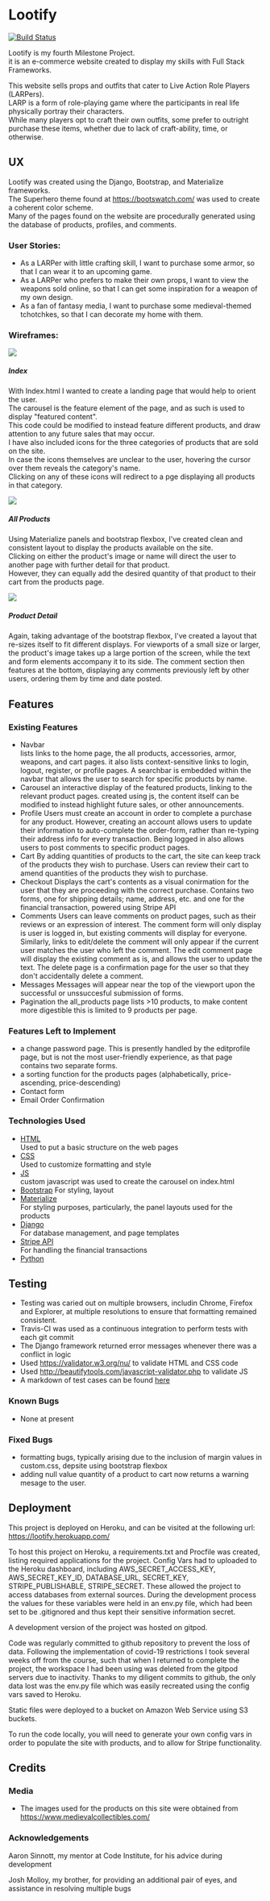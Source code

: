
# Lootify

[![Build Status](https://travis-ci.org/BrendanMolloy/milestone4.svg?branch=master)](https://travis-ci.org/BrendanMolloy/milestone4)

Lootify is my fourth Milestone Project. <br>
it is an e-commerce website created to display my skills with Full Stack Frameworks.<br>

This website sells props and outfits that cater to Live Action Role Players (LARPers).<br>
LARP is a form of role-playing game where the participants in real life physically portray their characters.<br>
While many players opt to craft their own outfits, some prefer to outright purchase these items, whether due to lack of craft-ability, time, or otherwise.


## UX

Lootify was created using the Django, Bootstrap, and Materialize frameworks.<br>
The Superhero theme found at https://bootswatch.com/ was used to create a coherent color scheme. <br>
Many of the pages found on the website are procedurally generated using the database of products, profiles, and comments.

### User Stories:

* As a LARPer with little crafting skill, I want to purchase some armor, so that I can wear it to an upcoming game.
* As a LARPer who prefers to make their own props, I want to view the weapons sold online, so that I can get some inspiration for a weapon of my own design.
* As a fan of fantasy media, I want to purchase some medieval-themed tchotchkes, so that I can decorate my home with them.

### Wireframes:

![](https://brendans-lootify.s3-eu-west-1.amazonaws.com/media/images/Wireframe+-+Index.png)
##### Index
With Index.html I wanted to create a landing page that would help to orient the user. <br>
The carousel is the feature element of the page, and as such is used to display "featured content". <br>
This code could be modified to instead feature different products, and draw attention to any future sales that may occur.
<br>
I have also included icons for the three categories of products that are sold on the site.<br>
In case the icons themselves are unclear to the user, hovering the cursor over them reveals the category's name.<br>
Clicking on any of these icons will redirect to a pge displaying all products in that category.<br>

![](https://brendans-lootify.s3-eu-west-1.amazonaws.com/media/images/Wireframe+-+All+Products.png)
##### All Products
Using Materialize panels and bootstrap flexbox, 
I've created clean and consistent layout to display the products available on the site.<br>
Clicking on either the product's image or name will direct the user to another page with further detail for that product.<br>
However, they can equally add the desired quantity of that product to their cart from the products page.

![](https://brendans-lootify.s3-eu-west-1.amazonaws.com/media/images/Wireframe+-+Product+detail.png)
##### Product Detail
Again, taking advantage of the bootstrap flexbox, I've created a layout that re-sizes itself to fit different displays.
For viewports of a small size or larger, the product's image takes up a large portion of the screen, 
while the text and form elements accompany it to its side.
The comment section then features at the bottom, 
displaying any comments previously left by other users, ordering them by time and date posted.

## Features

### Existing Features

* Navbar  
    lists links to the home page, the all products, accessories, armor, weapons, and cart pages.
    it also lists context-sensitive links to login, logout, register, or profile pages.
    A searchbar is embedded within the navbar that allows the user to search for specific products by name.
* Carousel
    an interactive display of the featured products, linking to the relevant product pages.
    created using js, the content itself can be modified to instead highlight future sales, or other announcements.
* Profile 
    Users must create an account in order to complete a purchase for any product.
    However, creating an account allows users to update their information to auto-complete the order-form, rather than re-typing their address info for every transaction.
    Being logged in also allows users to post comments to specific product pages.
* Cart 
    By adding quantities of products to the cart, the site can keep track of the products they wish to purchase.
    Users can review their cart to amend quantities of the products they wish to purchase.
* Checkout 
    Displays the cart's contents as a visual conirmation for the user that they are proceeding with the correct purchase.
    Contains two forms, one for shipping details; name, address, etc. and one for the financial transaction, powered using Stripe API
* Comments 
    Users can leave comments on product pages, such as their reviews or an expression of interest.
    The comment form will only display is user is logged in, but existing comments will display for everyone.
    Similarly, links to edit/delete the comment will only appear if the current user matches the user who left the comment. 
    The edit comment page will display the existing comment as is, and allows the user to update the text.
    The delete page is a confirmation page for the user so that they don't accidentally delete a comment.
* Messages
    Messages will appear near the top of the viewport upon the successful or unssuccesful submission of forms.
* Pagination
    the all_products page lists >10 products, to make content more digestible this is limited to 9 products per page.

### Features Left to Implement

* a change password page. This is presently handled by the editprofile page, but is not the most user-friendly experience, as that page contains two separate forms.
* a sorting function for the products pages (alphabetically, price-ascending, price-descending)
* Contact form
* Email Order Confirmation

### Technologies Used

* [HTML](https://html.com/)  
    Used to put a basic structure on the web pages
* [CSS](https://en.wikipedia.org/wiki/Cascading_Style_Sheets)  
    Used to customize formatting and style
* [JS](https://www.javascript.com/)  
    custom javascript was used to create the carousel on index.html
* [Bootstrap](https://getbootstrap.com/)
    For styling, layout
* [Materialize](https://materializecss.com/)  
    For styling purposes, particularly, the panel layouts used for the products
* [Django](https://www.djangoproject.com/)  
    For database management, and page templates
* [Stripe API](https://stripe.com/ie)  
    For handling the financial transactions
* [Python](https://www.python.org/)  
    
## Testing

* Testing was caried out on multiple browsers, includin Chrome, Firefox and Explorer, at multiple resolutions to ensure that formatting remained consistent.
* Travis-CI was used as a continuous integration to perform tests with each git commit
* The Django framework returned error messages whenever there was a conflict in logic
* Used https://validator.w3.org/nu/ to validate HTML and CSS code
* Used http://beautifytools.com/javascript-validator.php to validate JS
* A markdown of test cases can be found [here](https://github.com/BrendanMolloy/milestone4/blob/1c7b984e9ffb72defa1a17b2920f607c87003f97/test_cases.md)


### Known Bugs
* None at present

### Fixed Bugs
* formatting bugs, typically arising due to the inclusion of margin values in custom.css, depsite using bootstrap flexbox
* adding null value quantity of a product to cart now returns a warning mesage to the user.

## Deployment
This project is deployed on Heroku, and can be visited at the following url:  
    https://lootify.herokuapp.com/

To host this project on Heroku, a requirements.txt and Procfile was created, listing required applications for the project.
Config Vars had to uploaded to the Heroku dashboard, including 
AWS_SECRET_ACCESS_KEY, AWS_SECRET_KEY_ID, DATABASE_URL, SECRET_KEY, STRIPE_PUBLISHABLE, STRIPE_SECRET.
These allowed the project to access databases from external sources. 
During the development process the values for these variables were held in an env.py file, 
which had been set to be .gitignored and thus kept their sensitive information secret.

A development version of the project was hosted on gitpod. 

Code was regularly committed to github repository to prevent the loss of data.
Following the implementation of covid-19 restrictions I took several weeks off from the course, 
such that when I returned to complete the project, 
the workspace I had been using was deleted from the gitpod servers due to inactivity.
Thanks to my diligent commits to github, the only data lost was the env.py file 
which was easily recreated using the config vars saved to Heroku.

Static files were deployed to a bucket on Amazon Web Service using S3 buckets.

To run the code locally, you will need to generate your own config vars in order to populate the site with products,
and to allow for Stripe functionality.

## Credits
### Media
* The images used for the products on this site were obtained from https://www.medievalcollectibles.com/

### Acknowledgements
Aaron Sinnott, my mentor at Code Institute, for his advice during development

Josh Molloy, my brother, for providing an additional pair of eyes, and assistance in resolving multiple bugs